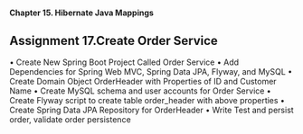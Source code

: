 #### Chapter 15. Hibernate Java Mappings
## Assignment 17.Create Order Service
• Create New Spring Boot Project Called Order Service
• Add Dependencies for Spring Web MVC, Spring Data JPA, Flyway, and MySQL
• Create Domain Object OrderHeader with Properties of ID and Customer Name
• Create MySQL schema and user accounts for Order Service
• Create Flyway script to create table order_header with above properties
• Create Spring Data JPA Repository for OrderHeader
• Write Test and persist order, validate order persistence